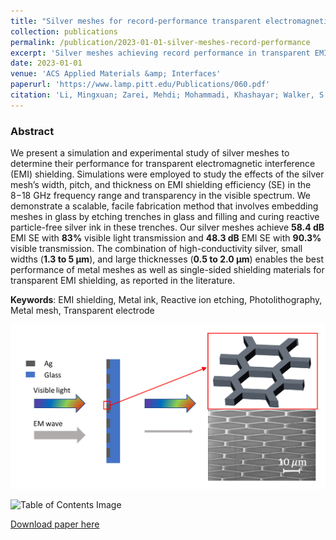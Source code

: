 ```yaml
---
title: "Silver meshes for record-performance transparent electromagnetic interference shielding"
collection: publications
permalink: /publication/2023-01-01-silver-meshes-record-performance
excerpt: 'Silver meshes achieving record performance in transparent EMI shielding.'
date: 2023-01-01
venue: 'ACS Applied Materials &amp; Interfaces'
paperurl: 'https://www.lamp.pitt.edu/Publications/060.pdf'
citation: 'Li, Mingxuan; Zarei, Mehdi; Mohammadi, Khashayar; Walker, S Brett; LeMieux, Melbs; Leu, Paul W. (2023). &quot;Silver meshes for record-performance transparent electromagnetic interference shielding.&quot; <i>ACS Applied Materials &amp; Interfaces</i>. 15(25): 30591-30599.'
---
```

### Abstract

We present a simulation and experimental study of silver meshes to determine their performance for transparent electromagnetic interference (EMI) shielding. Simulations were employed to study the effects of the silver mesh’s width, pitch, and thickness on EMI shielding efficiency (SE) in the 8−18 GHz frequency range and transparency in the visible spectrum. We demonstrate a scalable, facile fabrication method that involves embedding meshes in glass by etching trenches in glass and filling and curing reactive particle-free silver ink in these trenches. Our silver meshes achieve **58.4 dB** EMI SE with **83%** visible light transmission and **48.3 dB** EMI SE with **90.3%** visible transmission. The combination of high-conductivity silver, small widths (**1.3 to 5 μm**), and large thicknesses (**0.5 to 2.0 μm**) enables the best performance of metal meshes as well as single-sided shielding materials for transparent EMI shielding, as reported in the literature.

**Keywords**: EMI shielding, Metal ink, Reactive ion etching, Photolithography, Metal mesh, Transparent electrode


![Table of Contents Image](/images/2023-07-01-TOC.jpg)

![Table of Contents Image](/images/2023-07-01-TOC2.jpg)

[Download paper here](https://www.lamp.pitt.edu/Publications/060.pdf)

<!-- Recommended citation: Li, Mingxuan; Zarei, Mehdi; Mohammadi, Khashayar; Walker, S Brett; LeMieux, Melbs; Leu, Paul W. (2023). "Silver meshes for record-performance transparent electromagnetic interference shielding." <i>ACS Applied Materials & Interfaces</i>. 15(25): 30591-30599. -->
